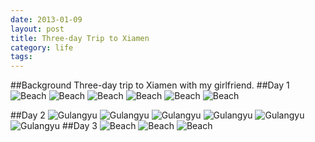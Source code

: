 ```yaml
---
date: 2013-01-09
layout: post
title: Three-day Trip to Xiamen
category: life
tags:
---
```


##Background
Three-day trip to Xiamen with my girlfriend.
##Day 1
![Beach](/images/travel/Xiamen2013/day1/P1000808.JPG)
![Beach](/images/travel/Xiamen2013/day1/P1000811.JPG)
![Beach](/images/travel/Xiamen2013/day1/P1000812.JPG)
![Beach](/images/travel/Xiamen2013/day1/P1000816.JPG)
![Beach](/images/travel/Xiamen2013/day1/P1000818.JPG)
![Beach](/images/travel/Xiamen2013/day1/P1000838.JPG)

##Day 2
![Gulangyu](/images/travel/Xiamen2013/day2/P1000867.JPG)
![Gulangyu](/images/travel/Xiamen2013/day2/P1000927.JPG)
![Gulangyu](/images/travel/Xiamen2013/day2/P1000982.JPG)
![Gulangyu](/images/travel/Xiamen2013/day2/P1010001.JPG)
![Gulangyu](/images/travel/Xiamen2013/day2/P1010014.JPG)
![Gulangyu](/images/travel/Xiamen2013/day2/P1010022.JPG)
##Day 3
![Beach](/images/travel/Xiamen2013/day3/WP_000165.jpg)
![Beach](/images/travel/Xiamen2013/day3/WP_000180.jpg)
![Beach](/images/travel/Xiamen2013/day3/WP_000186.JPG)